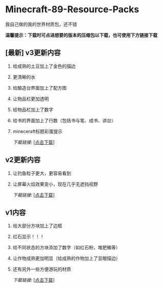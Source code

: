 # Minecraft-89-Resource-Packs
我自己做的我的世界材质包，还不错

**温馨提示：下载时可点进想要的版本的压缩包以下载，也可使用下方链接下载**

## [最新] v3更新内容
1. 给成熟的土豆加上了金色的描边
2. 更清晰的水
3. 给酿造台界面加上了配方图
4. 让物品栏更加透明
5. 给物品栏加上了数字
6. 给书的界面加上了行数（包括书与笔、成书、讲台）
7. mineceraft标题彩蛋提示

   *下载链接:* [[点击下载]](https://github.com/89-eightnine/Minecraft-89-Resource-Packs/raw/refs/heads/main/(v3)_Minecraft-89-Resource-Packs.zip)

## v2更新内容
1. 让钓鱼粒子更大，更容易看到
2. 让屏幕火焰效果变小，现在几乎无遮挡视野

   *下载链接:* [[点击下载]](https://github.com/89-eightnine/Minecraft-89-Resource-Packs/raw/refs/heads/main/(v2)%20Minecraft-89-Resource-Packs.zip)

## v1内容 
1. 给大部分方块加上了边框
2. 红石显示！！！
3. 给不同状态的方块添加了数字（如红石粉，堆肥桶等）
4. 让作物成熟更加明显（给成熟的作物加上了显眼描边）
5. 还有另外一些方便游玩的材质

   *下载链接:* [[点击下载]](https://github.com/89-eightnine/Minecraft-89-Resource-Packs/raw/refs/heads/main/(v1)%20Minecraft-89-Resource-Packs.zip)
